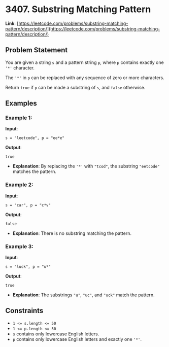 # 3407. Substring Matching Pattern
**Link**: [https://leetcode.com/problems/substring-matching-pattern/description/](https://leetcode.com/problems/substring-matching-pattern/description/)

## Problem Statement
You are given a string `s` and a pattern string `p`, where `p` contains exactly one `'*'` character.

The `'*'` in `p` can be replaced with any sequence of zero or more characters.

Return `true` if `p` can be made a substring of `s`, and `false` otherwise.

## Examples

### Example 1:
**Input**:
```
s = "leetcode", p = "ee*e"
```

**Output**:
```
true
```

  * **Explanation**: By replacing the `'*'` with `"tcod"`, the substring `"eetcode"` matches the pattern.

### Example 2:
**Input**:
```
s = "car", p = "c*v"
```

**Output**:
```
false
```

  * **Explanation**: There is no substring matching the pattern.

### Example 3:
**Input**:
```
s = "luck", p = "u*"
```

**Output**:
```
true
```

  * **Explanation**: The substrings `"u"`, `"uc"`, and `"uck"` match the pattern.

## Constraints
- `1 <= s.length <= 50`
- `1 <= p.length <= 50`
- `s` contains only lowercase English letters.
- `p` contains only lowercase English letters and exactly one `'*'`.

